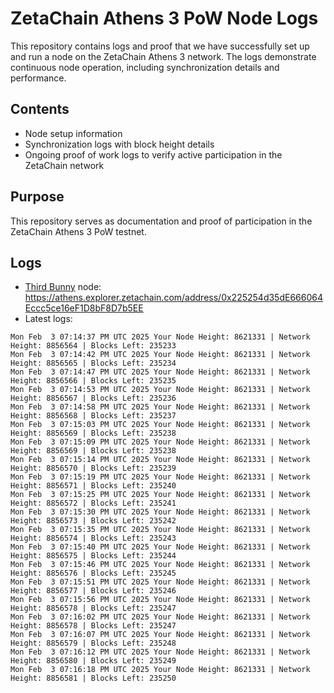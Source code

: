 # ZetaChain Athens 3 PoW Node Logs
This repository contains logs and proof that we have successfully set up and run a node on the ZetaChain Athens 3 network. The logs demonstrate continuous node operation, including synchronization details and performance.

## Contents
- Node setup information
- Synchronization logs with block height details
- Ongoing proof of work logs to verify active participation in the ZetaChain network

## Purpose
This repository serves as documentation and proof of participation in the ZetaChain Athens 3 PoW testnet.

## Logs

- [Third Bunny](https://thirdbunny.xyz/) node: https://athens.explorer.zetachain.com/address/0x225254d35dE666064Eccc5ce16eF1D8bF8D7b5EE
- Latest logs:
```
Mon Feb  3 07:14:37 PM UTC 2025 Your Node Height: 8621331 | Network Height: 8856564 | Blocks Left: 235233
Mon Feb  3 07:14:42 PM UTC 2025 Your Node Height: 8621331 | Network Height: 8856565 | Blocks Left: 235234
Mon Feb  3 07:14:47 PM UTC 2025 Your Node Height: 8621331 | Network Height: 8856566 | Blocks Left: 235235
Mon Feb  3 07:14:53 PM UTC 2025 Your Node Height: 8621331 | Network Height: 8856567 | Blocks Left: 235236
Mon Feb  3 07:14:58 PM UTC 2025 Your Node Height: 8621331 | Network Height: 8856568 | Blocks Left: 235237
Mon Feb  3 07:15:03 PM UTC 2025 Your Node Height: 8621331 | Network Height: 8856569 | Blocks Left: 235238
Mon Feb  3 07:15:09 PM UTC 2025 Your Node Height: 8621331 | Network Height: 8856569 | Blocks Left: 235238
Mon Feb  3 07:15:14 PM UTC 2025 Your Node Height: 8621331 | Network Height: 8856570 | Blocks Left: 235239
Mon Feb  3 07:15:19 PM UTC 2025 Your Node Height: 8621331 | Network Height: 8856571 | Blocks Left: 235240
Mon Feb  3 07:15:25 PM UTC 2025 Your Node Height: 8621331 | Network Height: 8856572 | Blocks Left: 235241
Mon Feb  3 07:15:30 PM UTC 2025 Your Node Height: 8621331 | Network Height: 8856573 | Blocks Left: 235242
Mon Feb  3 07:15:35 PM UTC 2025 Your Node Height: 8621331 | Network Height: 8856574 | Blocks Left: 235243
Mon Feb  3 07:15:40 PM UTC 2025 Your Node Height: 8621331 | Network Height: 8856575 | Blocks Left: 235244
Mon Feb  3 07:15:46 PM UTC 2025 Your Node Height: 8621331 | Network Height: 8856576 | Blocks Left: 235245
Mon Feb  3 07:15:51 PM UTC 2025 Your Node Height: 8621331 | Network Height: 8856577 | Blocks Left: 235246
Mon Feb  3 07:15:56 PM UTC 2025 Your Node Height: 8621331 | Network Height: 8856578 | Blocks Left: 235247
Mon Feb  3 07:16:02 PM UTC 2025 Your Node Height: 8621331 | Network Height: 8856578 | Blocks Left: 235247
Mon Feb  3 07:16:07 PM UTC 2025 Your Node Height: 8621331 | Network Height: 8856579 | Blocks Left: 235248
Mon Feb  3 07:16:12 PM UTC 2025 Your Node Height: 8621331 | Network Height: 8856580 | Blocks Left: 235249
Mon Feb  3 07:16:18 PM UTC 2025 Your Node Height: 8621331 | Network Height: 8856581 | Blocks Left: 235250
```
